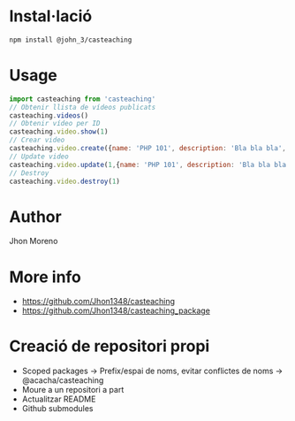 # Instal·lació

```bash 
npm install @john_3/casteaching
``` 

# Usage

```javascript
import casteaching from 'casteaching'
// Obtenir llista de vídeos publicats
casteaching.videos()
// Obtenir vídeo per ID
casteaching.video.show(1)
// Crear video
casteaching.video.create({name: 'PHP 101', description: 'Bla bla bla',  url: 'https://youtube.com/...' })
// Update video
casteaching.video.update(1,{name: 'PHP 101', description: 'Bla bla bla',  url: 'https://youtube.com/...' })
// Destroy
casteaching.video.destroy(1)
```

# Author

Jhon Moreno

# More info
- https://github.com/Jhon1348/casteaching
- https://github.com/Jhon1348/casteaching_package

# Creació de repositori propi

- Scoped packages -> Prefix/espai de noms, evitar conflictes de noms -> @acacha/casteaching
- Moure a un repositori a part
- Actualitzar README
- Github submodules
